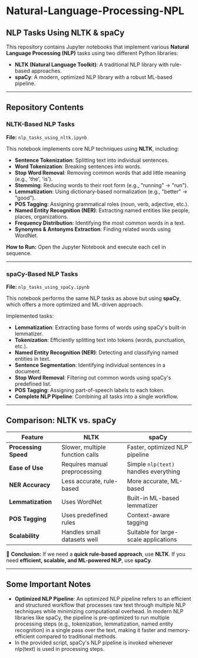 # Natural-Language-Processing-NPL

## NLP Tasks Using NLTK & spaCy
This repository contains Jupyter notebooks that implement various **Natural Language Processing (NLP)** tasks using two different Python libraries:
- **NLTK (Natural Language Toolkit)**: A traditional NLP library with rule-based approaches.
- **spaCy**: A modern, optimized NLP library with a robust ML-based pipeline.

---
## Repository Contents

### **NLTK-Based NLP Tasks**
**File:** `nlp_tasks_using_nltk.ipynb`

This notebook implements core NLP techniques using **NLTK**, including:
- **Sentence Tokenization**: Splitting text into individual sentences.
- **Word Tokenization**: Breaking sentences into words.
- **Stop Word Removal**: Removing common words that add little meaning (e.g., 'the', 'is').
- **Stemming**: Reducing words to their root form (e.g., "running" → "run").
- **Lemmatization**: Using dictionary-based normalization (e.g., "better" → "good").
- **POS Tagging**: Assigning grammatical roles (noun, verb, adjective, etc.).
- **Named Entity Recognition (NER)**: Extracting named entities like people, places, organizations.
- **Frequency Distribution**: Identifying the most common words in a text.
- **Synonyms & Antonyms Extraction**: Finding related words using WordNet.

**How to Run:** Open the Jupyter Notebook and execute each cell in sequence.

---

### **spaCy-Based NLP Tasks**
**File:** `nlp_tasks_using_spaCy.ipynb`

This notebook performs the same NLP tasks as above but using **spaCy**, which offers a more optimized and ML-driven approach.

Implemented tasks:
- **Lemmatization**: Extracting base forms of words using spaCy's built-in lemmatizer.
- **Tokenization**: Efficiently splitting text into tokens (words, punctuation, etc.).
- **Named Entity Recognition (NER)**: Detecting and classifying named entities in text.
- **Sentence Segmentation**: Identifying individual sentences in a document.
- **Stop Word Removal**: Filtering out common words using spaCy's predefined list.
- **POS Tagging**: Assigning part-of-speech labels to each token.
- **Complete NLP Pipeline**: Combining all tasks into a single workflow.

---

## Comparison: NLTK vs. spaCy

| Feature               | **NLTK**  | **spaCy**  |
|----------------------|----------|------------|
| **Processing Speed** | Slower, multiple function calls | Faster, optimized NLP pipeline |
| **Ease of Use**      | Requires manual preprocessing | Simple `nlp(text)` handles everything |
| **NER Accuracy**     | Less accurate, rule-based | More accurate, ML-based |
| **Lemmatization**    | Uses WordNet | Built-in ML-based lemmatizer |
| **POS Tagging**      | Uses predefined rules | Context-aware tagging |
| **Scalability**      | Handles small datasets well | Suitable for large-scale applications |

🔹 **Conclusion:** If we need a **quick rule-based approach**, use **NLTK**. If you need **efficient, scalable, and ML-powered NLP**, use **spaCy**.

---
## Some Important Notes
- **Optimized NLP Pipeline**: An optimized NLP pipeline refers to an efficient and structured workflow that processes raw text through multiple NLP techniques while minimizing computational overhead. In modern NLP libraries like spaCy, the pipeline is pre-optimized to run multiple processing steps (e.g., tokenization, lemmatization, named entity recognition) in a single pass over the text, making it faster and memory-efficient compared to traditional methods.
- In the provided script, spaCy's NLP pipeline is invoked whenever nlp(text) is used in processing steps.
